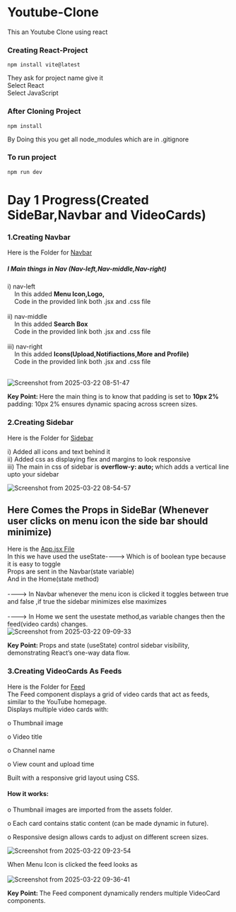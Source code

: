# Youtube-Clone
This an Youtube Clone using react
### Creating React-Project

```
npm install vite@latest
```
They ask for project name give it <br>
Select React <br>
Select JavaScript <br>

### After Cloning Project

```
npm install
```
By Doing this you get all node_modules which are in .gitignore

### To run project
```
npm run dev
```
# Day 1 Progress(Created SideBar,Navbar and VideoCards)

### 1.Creating Navbar

Here is the Folder for [Navbar](src/Components/Navbar)

##### I Main things in Nav (Nav-left,Nav-middle,Nav-right)
i) nav-left <br>
    &nbsp;&nbsp;&nbsp;&nbsp;In this added <b>Menu Icon,Logo,</b>
    <br>
    &nbsp;&nbsp;&nbsp;&nbsp;Code in the provided link both .jsx and .css file
    <br>
    <br>
ii) nav-middle <br>
    &nbsp;&nbsp;&nbsp;&nbsp;In this added <b>Search Box</b>
    <br>
    &nbsp;&nbsp;&nbsp;&nbsp;Code in the provided link both .jsx and .css file
    <br>
    <br>
iii) nav-right <br>
    &nbsp;&nbsp;&nbsp;&nbsp;In this added <b>Icons(Upload,Notifiactions,More and Profile)</b>
    <br>
    &nbsp;&nbsp;&nbsp;&nbsp;Code in the provided link both .jsx and .css file
    <br><br>


  ![Screenshot from 2025-03-22 08-51-47](https://github.com/user-attachments/assets/88325fe9-6af7-4598-b2d2-cfccea026442)

<b>Key Point: </b>
Here the main thing is to know that padding is set to <b>10px 2%</b>
padding: 10px 2% ensures dynamic spacing across screen sizes.

### 2.Creating Sidebar

Here is the Folder for [Sidebar](src/Components/Sidebar)

i) Added all icons and text behind it<br>
ii) Added css as displaying flex and margins to look responsive<br>
iii) The main in css of sidebar is <b>overflow-y: auto; </b> which adds a vertical line upto your sidebar


![Screenshot from 2025-03-22 08-54-57](https://github.com/user-attachments/assets/ac95f37a-117d-4bb6-8e0b-eb205271ab53)

## Here Comes the Props in SideBar (Whenever user clicks on menu icon the side bar should minimize)

Here is the [App.jsx File](src/App.jsx)
<br> 
In this we have used the useState----> Which is of boolean type because it is easy to toggle
<br>
Props are sent in the Navbar(state variable)
<br> And in the Home(state method)
<br>
<br> ----> In Navbar whenever the menu icon is clicked it toggles between true and false ,if true the sidebar minimizes else maximizes
<br>
<br>
----> In Home we sent the usestate method,as variable changes then the feed(video cards) changes.
<br>
 ![Screenshot from 2025-03-22 09-09-33](https://github.com/user-attachments/assets/a90da0ef-fe22-4015-8661-9baf0ec699d1)

<b>Key Point: </b>Props and state (useState) control sidebar visibility, demonstrating React’s one-way data flow.

### 3.Creating VideoCards As Feeds
Here is the Folder for [Feed](src/Components/Feed)
<br>
The Feed component displays a grid of video cards that act as feeds, similar to the YouTube homepage.
<br>
Displays multiple video cards with:
<br>

o Thumbnail image

o Video title

o Channel name

o View count and upload time

Built with a responsive grid layout using CSS.

#### How it works:

o Thumbnail images are imported from the assets folder.

o Each card contains static content (can be made dynamic in future).

o Responsive design allows cards to adjust on different screen sizes.

![Screenshot from 2025-03-22 09-23-54](https://github.com/user-attachments/assets/a3dc5d35-59a2-4e69-9a42-6796877cfc55)

When Menu Icon is clicked the feed looks as <br>
<br>
![Screenshot from 2025-03-22 09-36-41](https://github.com/user-attachments/assets/54584581-7254-4621-abe5-fe89a3bbeb93)




<b>Key Point: </b>
The Feed component dynamically renders multiple VideoCard components.

